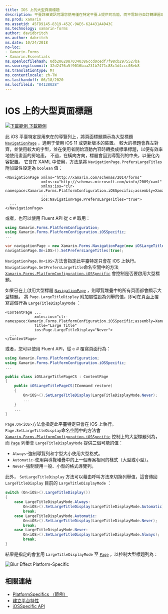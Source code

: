 ```yaml
---
title: IOS 上的大型頁面標題
description: 平臺詳細資訊可讓您使用僅在特定平臺上提供的功能，而不需執行自訂轉譯器或效果。 本文說明如何使用 iOS 平臺特定的，在 NavigationPage 的導覽列上將頁面標題顯示為大型標題。
ms.prod: xamarin
ms.assetid: 45FD9145-8319-452C-9AE6-624431A4D43C
ms.technology: xamarin-forms
author: davidbritch
ms.author: dabritch
ms.date: 10/24/2018
no-loc:
- Xamarin.Forms
- Xamarin.Essentials
ms.openlocfilehash: 0db20620870340386ccd0cedf7f98cb2975527ba
ms.sourcegitcommit: 32d2476a5f9016baa231b7471c88c1d4ccc08eb8
ms.translationtype: MT
ms.contentlocale: zh-TW
ms.lasthandoff: 06/18/2020
ms.locfileid: "84128028"
---
```

# <a name="large-page-titles-on-ios"></a>IOS 上的大型頁面標題

[![下載範例 ](~/media/shared/download.png) 下載範例](https://docs.microsoft.com/samples/xamarin/xamarin-forms-samples/userinterface-platformspecifics)

此 iOS 平臺特定是用來在的導覽列上，將頁面標題顯示為大型標題 [`NavigationPage`](xref:Xamarin.Forms.NavigationPage) ，適用于使用 iOS 11 或更新版本的裝置。 較大的標題會靠左對齊，並使用較大的字型，並在使用者開始滾動內容時轉換成標準標題，以便有效率地使用畫面的房地產。 不過，在橫向方向，標題會回到導覽列的中央，以優化內容配置。 它會在 XAML 中使用，方法是將 `NavigationPage.PrefersLargeTitles` 附加屬性設定為 `boolean` 值：

```xaml
<NavigationPage xmlns="http://xamarin.com/schemas/2014/forms"
                xmlns:x="http://schemas.microsoft.com/winfx/2009/xaml"
                xmlns:ios="clr-namespace:Xamarin.Forms.PlatformConfiguration.iOSSpecific;assembly=Xamarin.Forms.Core"
                ...
                ios:NavigationPage.PrefersLargeTitles="true">
  ...
</NavigationPage>
```

或者，也可以使用 Fluent API 從 c # 取用：

```csharp
using Xamarin.Forms.PlatformConfiguration;
using Xamarin.Forms.PlatformConfiguration.iOSSpecific;
...

var navigationPage = new Xamarin.Forms.NavigationPage(new iOSLargeTitlePageCS());
navigationPage.On<iOS>().SetPrefersLargeTitles(true);
```

`NavigationPage.On<iOS>`方法會指定此平臺特定只會在 iOS 上執行。 `NavigationPage.SetPrefersLargeTitle`命名空間中的方法 [`Xamarin.Forms.PlatformConfiguration.iOSSpecific`](xref:Xamarin.Forms.PlatformConfiguration.iOSSpecific) 會控制是否要啟用大型標題。

如果已在上啟用大型標題 [`NavigationPage`](xref:Xamarin.Forms.NavigationPage) ，則導覽堆疊中的所有頁面都會顯示大型標題。 將 `Page.LargeTitleDisplay` 附加屬性設為列舉的值，即可在頁面上覆寫這個行為 `LargeTitleDisplayMode` ：

```xaml
<ContentPage ...
             xmlns:ios="clr-namespace:Xamarin.Forms.PlatformConfiguration.iOSSpecific;assembly=Xamarin.Forms.Core"
             Title="Large Title"
             ios:Page.LargeTitleDisplay="Never">
  ...
</ContentPage>
```

或者，您可以使用 Fluent API，從 c # 覆寫頁面行為：

```csharp
using Xamarin.Forms.PlatformConfiguration;
using Xamarin.Forms.PlatformConfiguration.iOSSpecific;
...

public class iOSLargeTitlePageCS : ContentPage
{
    public iOSLargeTitlePageCS(ICommand restore)
    {
        On<iOS>().SetLargeTitleDisplay(LargeTitleDisplayMode.Never);
        ...
    }
    ...
}
```

`Page.On<iOS>`方法會指定此平臺特定只會在 iOS 上執行。 `Page.SetLargeTitleDisplay`命名空間中的方法會 [`Xamarin.Forms.PlatformConfiguration.iOSSpecific`](xref:Xamarin.Forms.PlatformConfiguration.iOSSpecific) 控制上的大型標題列為，而 [`Page`](xref:Xamarin.Forms.Page) 列舉會 `LargeTitleDisplayMode` 提供三個可能的值：

- `Always`-強制導覽列和字型大小使用大型格式。
- `Automatic`–使用與導覽堆疊中的上一個專案相同的樣式（大型或小型）。
- `Never`-強制使用一般、小型的格式導覽列。

此外， `SetLargeTitleDisplay` 方法可以藉由呼叫方法來切換列舉值，這會傳回 `LargeTitleDisplay` 目前的 `LargeTitleDisplayMode` ：

```csharp
switch (On<iOS>().LargeTitleDisplay())
{
    case LargeTitleDisplayMode.Always:
        On<iOS>().SetLargeTitleDisplay(LargeTitleDisplayMode.Automatic);
        break;
    case LargeTitleDisplayMode.Automatic:
        On<iOS>().SetLargeTitleDisplay(LargeTitleDisplayMode.Never);
        break;
    case LargeTitleDisplayMode.Never:
        On<iOS>().SetLargeTitleDisplay(LargeTitleDisplayMode.Always);
        break;
}
```

結果是指定的會套用 `LargeTitleDisplayMode` 至 [`Page`](xref:Xamarin.Forms.Page) ，以控制大型標題列為：

![](page-large-title-images/large-title.png "Blur Effect Platform-Specific")

## <a name="related-links"></a>相關連結

- [PlatformSpecifics （範例）](https://docs.microsoft.com/samples/xamarin/xamarin-forms-samples/userinterface-platformspecifics)
- [建立平台特性](~/xamarin-forms/platform/platform-specifics/index.md#creating-platform-specifics)
- [iOSSpecific API](xref:Xamarin.Forms.PlatformConfiguration.iOSSpecific)
